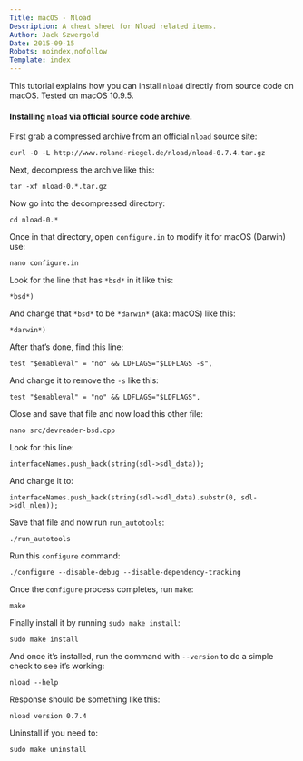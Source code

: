 ```yaml
---
Title: macOS - Nload
Description: A cheat sheet for Nload related items.
Author: Jack Szwergold
Date: 2015-09-15
Robots: noindex,nofollow
Template: index
---
```


This tutorial explains how you can install `nload` directly from source code on macOS. Tested on macOS 10.9.5.

#### Installing `nload` via official source code archive.

First grab a compressed archive from an official `nload` source site:

    curl -O -L http://www.roland-riegel.de/nload/nload-0.7.4.tar.gz

Next, decompress the archive like this:

    tar -xf nload-0.*.tar.gz

Now go into the decompressed directory:

    cd nload-0.*

Once in that directory, open `configure.in` to modify it for macOS (Darwin) use:

    nano configure.in

Look for the line that has `*bsd*` in it like this:

    *bsd*)

And change that `*bsd*` to be `*darwin*` (aka: macOS) like this:

    *darwin*)

After that’s done, find this line:

    test "$enableval" = "no" && LDFLAGS="$LDFLAGS -s",

And change it to remove the `-s` like this:

    test "$enableval" = "no" && LDFLAGS="$LDFLAGS",

Close and save that file and now load this other file:

    nano src/devreader-bsd.cpp

Look for this line:

    interfaceNames.push_back(string(sdl->sdl_data));

And change it to:

    interfaceNames.push_back(string(sdl->sdl_data).substr(0, sdl->sdl_nlen));

Save that file and now run `run_autotools`:

    ./run_autotools

Run this `configure` command:

    ./configure --disable-debug --disable-dependency-tracking
    
Once the `configure` process completes, run `make`:

    make
    
Finally install it by running `sudo make install`:

    sudo make install

And once it’s installed, run the command with `--version` to do a simple check to see it’s working:

    nload --help

Response should be something like this:

    nload version 0.7.4

Uninstall if you need to:

    sudo make uninstall
